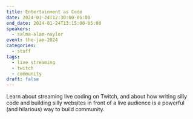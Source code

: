 ```yaml
---
title: Entertainment as Code
date: 2024-01-24T12:30:00-05:00
end_date: 2024-01-24T13:15:00-05:00
speakers:
  - salma-alam-naylor
event: the-jam-2024
categories:
  - stuff
tags:
  - live streaming
  - twitch
  - community
draft: false
---
```


Learn about streaming live coding on Twitch, and about how writing silly code and building silly websites in front of a live audience is a powerful (and hilarious) way to build community. 

